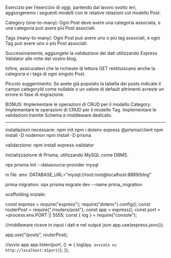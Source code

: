 Esercizio
per l’esercizio di oggi, partendo dal lavoro svolto ieri, aggiungeremo i seguenti modelli con le relative relazioni col modello Post:

Category (one-to-many): Ogni Post deve avere una categoria associata, e una categoria può avere più Post associati.

Tags (many-to-many): Ogni Post può avere uno o più tag associati, e ogni Tag può avere uno o più Post associati.

Successivamente, aggiungete la validazione dei dati utilizzando Express Validator alle rotte del vostro blog.

Infine, assicuratevi che le richieste di lettura GET restituiscano anche la categoria e i tags di ogni singolo Post.

Piccolo suggerimento: Se avete già popolato la tabella dei posts indicate il campo categoryId come nullable o un valore di default altrimenti avreste un errore in fase di migrazione.

BONUS:
Implementare le operazioni di CRUD per il modello Category.
Implementare le operazioni di CRUD per il modello Tag.
Implementare le validazioni tramite Schema e middleware dedicato.




----------------------------------------------------------------- 
installazioni necessarie:
npm init
npm i dotenv express @prisma/client
npm install -D nodemon
npm install -D prisma

validarzione:
npm install express-validator


inizializzazione di Prisma, utilizzando MySQL come DBMS.

npx prisma init --datasource-provider mysql

in file .env:
DATABASE_URL="mysql://root:root@localhost:8889/blog"


prima migration:
npx prisma migrate dev --name prima_migration

scaffolding iniziale:

const express = require("express");
require("dotenv").config();
const routerPost = require("./routers/post");
const app = express();
const port = +process.env.PORT || 5555;
const { log } = require("console");

//middleware riceve in input i dati e nel output json
app.use(express.json());

app.use("/posts", routerPost);


//avvio app
app.listen(port, () => {
  log(`App avviata su http://localhost:${port}`);
});


